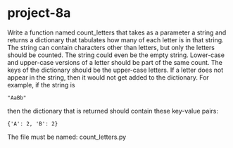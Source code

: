 # project-8a

Write a function named count_letters that takes as a parameter a string and returns a dictionary that tabulates how many of each letter is in that string.  The string can contain characters other than letters, but only the letters should be counted.  The string could even be the empty string.  Lower-case and upper-case versions of a letter should be part of the same count.  The keys of the dictionary should be the upper-case letters.  If a letter does not appear in the string, then it would not get added to the dictionary.  For example, if the string is
```
"AaBb"
```
then the dictionary that is returned should contain these key-value pairs:
```
{'A': 2, 'B': 2}
```
The file must be named: count_letters.py
